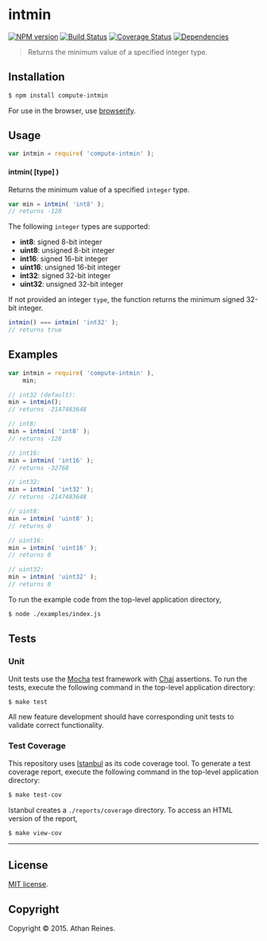 intmin
===
[![NPM version][npm-image]][npm-url] [![Build Status][travis-image]][travis-url] [![Coverage Status][coveralls-image]][coveralls-url] [![Dependencies][dependencies-image]][dependencies-url]

> Returns the minimum value of a specified integer type.


## Installation

``` bash
$ npm install compute-intmin
```

For use in the browser, use [browserify](https://github.com/substack/node-browserify).


## Usage

``` javascript
var intmin = require( 'compute-intmin' );
```

#### intmin( [type] )

Returns the minimum value of a specified `integer` type.

``` javascript
var min = intmin( 'int8' );
// returns -128
```

The following `integer` types are supported:

* 	__int8__: signed 8-bit integer
*	__uint8__: unsigned 8-bit integer
*	__int16__: signed 16-bit integer
*	__uint16__: unsigned 16-bit integer
*	__int32__: signed 32-bit integer
*	__uint32__: unsigned 32-bit integer

If not provided an integer `type`, the function returns the minimum signed 32-bit integer.

``` javascript
intmin() === intmin( 'int32' );
// returns true
```


## Examples

``` javascript
var intmin = require( 'compute-intmin' ),
	min;

// int32 (default):
min = intmin();
// returns -2147483648

// int8:
min = intmin( 'int8' );
// returns -128

// int16:
min = intmin( 'int16' );
// returns -32768

// int32:
min = intmin( 'int32' );
// returns -2147483648

// uint8:
min = intmin( 'uint8' );
// returns 0

// uint16:
min = intmin( 'uint16' );
// returns 0

// uint32:
min = intmin( 'uint32' );
// returns 0
```

To run the example code from the top-level application directory,

``` bash
$ node ./examples/index.js
```


## Tests

### Unit

Unit tests use the [Mocha](http://mochajs.org/) test framework with [Chai](http://chaijs.com) assertions. To run the tests, execute the following command in the top-level application directory:

``` bash
$ make test
```

All new feature development should have corresponding unit tests to validate correct functionality.


### Test Coverage

This repository uses [Istanbul](https://github.com/gotwarlost/istanbul) as its code coverage tool. To generate a test coverage report, execute the following command in the top-level application directory:

``` bash
$ make test-cov
```

Istanbul creates a `./reports/coverage` directory. To access an HTML version of the report,

``` bash
$ make view-cov
```


---
## License

[MIT license](http://opensource.org/licenses/MIT). 


## Copyright

Copyright &copy; 2015. Athan Reines.


[npm-image]: http://img.shields.io/npm/v/compute-intmin.svg
[npm-url]: https://npmjs.org/package/compute-intmin

[travis-image]: http://img.shields.io/travis/compute-io/intmin/master.svg
[travis-url]: https://travis-ci.org/compute-io/intmin

[coveralls-image]: https://img.shields.io/coveralls/compute-io/intmin/master.svg
[coveralls-url]: https://coveralls.io/r/compute-io/intmin?branch=master

[dependencies-image]: http://img.shields.io/david/compute-io/intmin.svg
[dependencies-url]: https://david-dm.org/compute-io/intmin

[dev-dependencies-image]: http://img.shields.io/david/dev/compute-io/intmin.svg
[dev-dependencies-url]: https://david-dm.org/dev/compute-io/intmin

[github-issues-image]: http://img.shields.io/github/issues/compute-io/intmin.svg
[github-issues-url]: https://github.com/compute-io/intmin/issues
